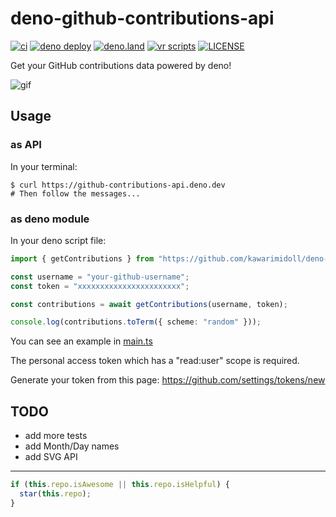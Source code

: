 # deno-github-contributions-api

[![ci](https://github.com/kawarimidoll/deno-github-contributions-api/workflows/ci/badge.svg)](.github/workflows/ci.yml)
[![deno deploy](https://img.shields.io/badge/deno-deploy-blue?logo=deno)](https://github-contributions-api.deno.dev)
[![deno.land](https://img.shields.io/badge/deno-%5E1.0.0-green?logo=deno)](https://deno.land)
[![vr scripts](https://badges.velociraptor.run/flat.svg)](https://velociraptor.run)
[![LICENSE](https://img.shields.io/badge/license-MIT-brightgreen)](LICENSE)

Get your GitHub contributions data powered by deno!

![gif](https://github.com/kawarimidoll/deno-github-contributions-api/raw/main/t-rec.gif)

## Usage

### as API

In your terminal:

```
$ curl https://github-contributions-api.deno.dev
# Then follow the messages...
```

### as deno module

In your deno script file:

```ts
import { getContributions } from "https://github.com/kawarimidoll/deno-github-contributions-api/raw/main/mod.ts";

const username = "your-github-username";
const token = "xxxxxxxxxxxxxxxxxxxxxxx";

const contributions = await getContributions(username, token);

console.log(contributions.toTerm({ scheme: "random" }));
```

You can see an example in
[main.ts](https://github.com/kawarimidoll/deno-github-contributions-api/blob/main/main.ts)

The personal access token which has a "read:user" scope is required.

Generate your token from this page: https://github.com/settings/tokens/new

## TODO

- add more tests
- add Month/Day names
- add SVG API
<!-- - add CLI version -->

---

```ts
if (this.repo.isAwesome || this.repo.isHelpful) {
  star(this.repo);
}
```

<!-- this part is inspired by https://github.com/bhumijgupta/Deno-news-cli -->
